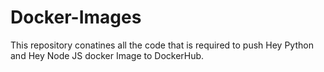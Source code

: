 # Docker-Images

This repository conatines all the code that is required to push Hey Python and Hey Node JS docker Image to DockerHub.
